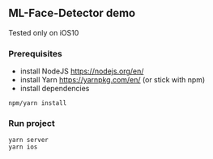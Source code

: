 ## ML-Face-Detector demo

Tested only on iOS10

### Prerequisites
* install NodeJS https://nodejs.org/en/
* install Yarn https://yarnpkg.com/en/ (or stick with npm)
* install dependencies

```
npm/yarn install
```

### Run project
```
yarn server
yarn ios
```
